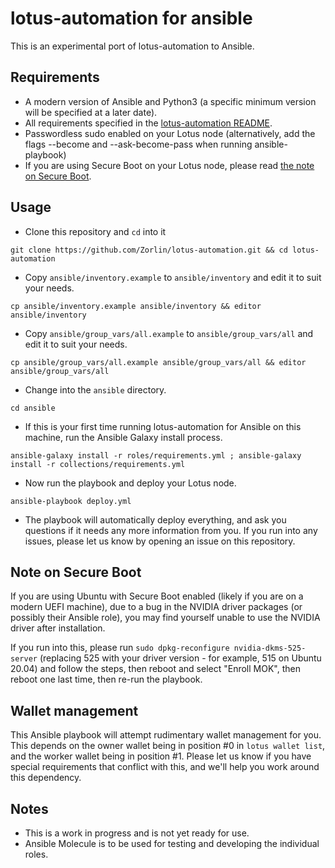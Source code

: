 # lotus-automation for ansible
This is an experimental port of lotus-automation to Ansible.

## Requirements
- A modern version of Ansible and Python3 (a specific minimum version will be specified at a later date).
- All requirements specified in the [lotus-automation README](../README.md#requirements).
- Passwordless sudo enabled on your Lotus node (alternatively, add the flags --become and --ask-become-pass when running ansible-playbook)
- If you are using Secure Boot on your Lotus node, please read [the note on Secure Boot](#note-on-secure-boot).

## Usage
- Clone this repository and `cd` into it
```
git clone https://github.com/Zorlin/lotus-automation.git && cd lotus-automation
```
- Copy `ansible/inventory.example` to `ansible/inventory` and edit it to suit your needs.
```
cp ansible/inventory.example ansible/inventory && editor ansible/inventory
```
- Copy `ansible/group_vars/all.example` to `ansible/group_vars/all` and edit it to suit your needs.
```
cp ansible/group_vars/all.example ansible/group_vars/all && editor ansible/group_vars/all
```
- Change into the `ansible` directory.
```
cd ansible
```
- If this is your first time running lotus-automation for Ansible on this machine, run the Ansible Galaxy install process.
```
ansible-galaxy install -r roles/requirements.yml ; ansible-galaxy install -r collections/requirements.yml
```
- Now run the playbook and deploy your Lotus node.
```
ansible-playbook deploy.yml
```
- The playbook will automatically deploy everything, and ask you questions if it needs any more information from you. If you run into any issues, please let us know by opening an issue on this repository.

## Note on Secure Boot
If you are using Ubuntu with Secure Boot enabled (likely if you are on a modern UEFI machine), due to a bug in the NVIDIA driver packages (or possibly their Ansible role), you may find yourself unable to use the NVIDIA driver after installation. 

If you run into this, please run `sudo dpkg-reconfigure nvidia-dkms-525-server` (replacing 525 with your driver version - for example, 515 on Ubuntu 20.04) and follow the steps, then reboot and select "Enroll MOK", then reboot one last time, then re-run the playbook.

## Wallet management
This Ansible playbook will attempt rudimentary wallet management for you. This depends on the owner wallet being in position #0 in `lotus wallet list`, and the worker wallet being in position #1. Please let us know if you have special requirements that conflict with this, and we'll help you work around this dependency.

## Notes
- This is a work in progress and is not yet ready for use.
- Ansible Molecule is to be used for testing and developing the individual roles.
